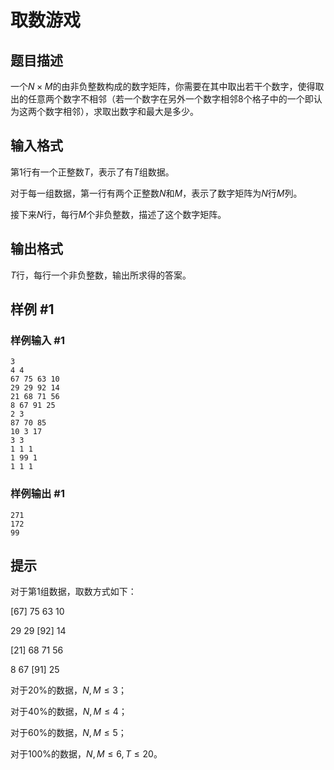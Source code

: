 # 取数游戏

## 题目描述

一个$N \times M$的由非负整数构成的数字矩阵，你需要在其中取出若干个数字，使得取出的任意两个数字不相邻（若一个数字在另外一个数字相邻$8$个格子中的一个即认为这两个数字相邻），求取出数字和最大是多少。


## 输入格式

第1行有一个正整数$T$，表示了有$T$组数据。

对于每一组数据，第一行有两个正整数$N$和$M$，表示了数字矩阵为$N$行$M$列。

接下来$N$行，每行$M$个非负整数，描述了这个数字矩阵。

## 输出格式

$T$行，每行一个非负整数，输出所求得的答案。


## 样例 #1

### 样例输入 #1
```
3
4 4
67 75 63 10
29 29 92 14
21 68 71 56
8 67 91 25
2 3
87 70 85
10 3 17
3 3
1 1 1
1 99 1
1 1 1
```

### 样例输出 #1

```
271
172
99
```

## 提示

对于第1组数据，取数方式如下：

[67] 75 63 10

29 29 [92] 14

[21] 68 71 56

8 67 [91] 25

对于$20\%$的数据，$N, M≤3$；

对于$40\%$的数据，$N,M≤4$；

对于$60\%$的数据，$N, M≤5$；

对于$100\%$的数据，$N, M≤6,T≤20$。

